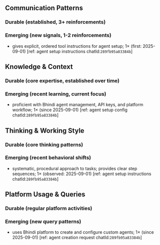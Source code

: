 ## Communication Patterns
### Durable (established, 3+ reinforcements)

### Emerging (new signals, 1-2 reinforcements)
- gives explicit, ordered tool instructions for agent setup; 1× (first: 2025-09-01) [ref: agent setup instructions chatId:`289fb95a83384b`]

## Knowledge & Context
### Durable (core expertise, established over time)

### Emerging (recent learning, current focus)
- proficient with Bhindi agent management, API keys, and platform workflow; 1× (since 2025-09-01) [ref: agent setup config chatId:`289fb95a83384b`]

## Thinking & Working Style
### Durable (core thinking patterns)

### Emerging (recent behavioral shifts)
- systematic, procedural approach to tasks; provides clear step sequences; 1× (observed: 2025-09-01) [ref: agent setup instructions chatId:`289fb95a83384b`]

## Platform Usage & Queries
### Durable (regular platform activities)

### Emerging (new query patterns)
- uses Bhindi platform to create and configure custom agents; 1× (since 2025-09-01) [ref: agent creation request chatId:`289fb95a83384b`]